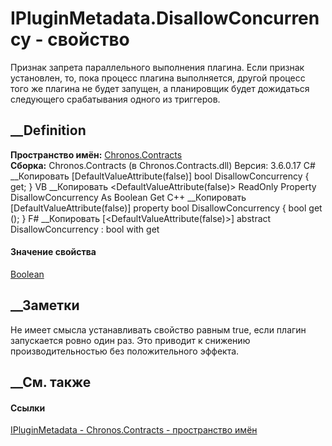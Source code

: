 # IPluginMetadata.DisallowConcurrency - свойство
Признак запрета параллельного выполнения плагина. Если признак установлен, то,
пока процесс плагина выполняется, другой процесс того же плагина не будет
запущен, а планировщик будет дожидаться следующего срабатывания одного из
триггеров.
## __Definition
 **Пространство имён:** [Chronos.Contracts](N_Chronos_Contracts.htm)  
 **Сборка:** Chronos.Contracts (в Chronos.Contracts.dll) Версия: 3.6.0.17
C# __Копировать
    [DefaultValueAttribute(false)]
    bool DisallowConcurrency { get; }
VB __Копировать
    <DefaultValueAttribute(false)>
    ReadOnly Property DisallowConcurrency As Boolean
    	Get
C++ __Копировать
    [DefaultValueAttribute(false)]
    property bool DisallowConcurrency {
    	bool get ();
    }
F# __Копировать
     [<DefaultValueAttribute(false)>]
    abstract DisallowConcurrency : bool with get
#### Значение свойства
[Boolean](https://learn.microsoft.com/dotnet/api/system.boolean)
##  __Заметки
Не имеет смысла устанавливать свойство равным true, если плагин запускается
ровно один раз. Это приводит к снижению производительностью без положительного
эффекта.
## __См. также
#### Ссылки
[IPluginMetadata - ](T_Chronos_Contracts_IPluginMetadata.htm)
[Chronos.Contracts - пространство имён](N_Chronos_Contracts.htm)
